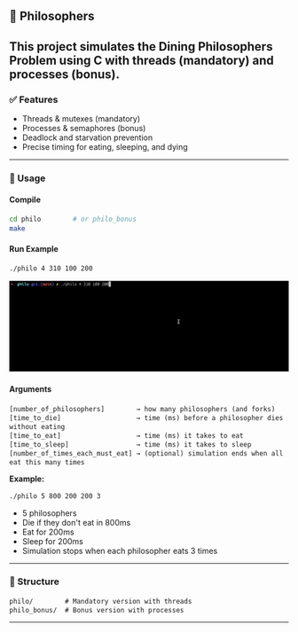 
## 🍝 Philosophers


This project simulates the **Dining Philosophers Problem** using C with threads (mandatory) and processes (bonus).
---

### ✅ Features

* Threads & mutexes (mandatory)
* Processes & semaphores (bonus)
* Deadlock and starvation prevention
* Precise timing for eating, sleeping, and dying

---

### 🔧 Usage

#### Compile

```bash
cd philo        # or philo_bonus
make
```

#### Run Example

```bash
./philo 4 310 100 200
```
![philo output gif](philo.gif)

#### Arguments

```
[number_of_philosophers]        → how many philosophers (and forks)
[time_to_die]                   → time (ms) before a philosopher dies without eating
[time_to_eat]                   → time (ms) it takes to eat
[time_to_sleep]                 → time (ms) it takes to sleep
[number_of_times_each_must_eat] → (optional) simulation ends when all eat this many times
```

**Example:**

```bash
./philo 5 800 200 200 3
```

* 5 philosophers
* Die if they don't eat in 800ms
* Eat for 200ms
* Sleep for 200ms
* Simulation stops when each philosopher eats 3 times

---

### 📁 Structure

```
philo/        # Mandatory version with threads
philo_bonus/  # Bonus version with processes
```

---
